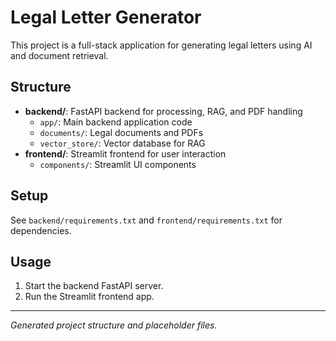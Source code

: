 # Legal Letter Generator

This project is a full-stack application for generating legal letters using AI and document retrieval.

## Structure

- **backend/**: FastAPI backend for processing, RAG, and PDF handling
  - `app/`: Main backend application code
  - `documents/`: Legal documents and PDFs
  - `vector_store/`: Vector database for RAG
- **frontend/**: Streamlit frontend for user interaction
  - `components/`: Streamlit UI components

## Setup

See `backend/requirements.txt` and `frontend/requirements.txt` for dependencies.

## Usage

1. Start the backend FastAPI server.
2. Run the Streamlit frontend app.

---

*Generated project structure and placeholder files.*
